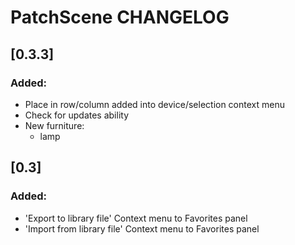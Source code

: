 # PatchScene CHANGELOG

## [0.3.3]
### Added:
- Place in row/column added into device/selection context menu
- Check for updates ability
- New furniture:
  * lamp

## [0.3]
### Added:
- 'Export to library file' Context menu to Favorites panel
- 'Import from library file' Context menu to Favorites panel
